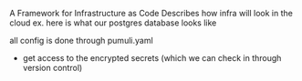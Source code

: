 
A Framework for Infrastructure as Code
Describes how infra will look in the cloud
ex. here is what our postgres database looks like

all config is done through pumuli.yaml
- get access to the encrypted secrets (which we can check in through version control)
